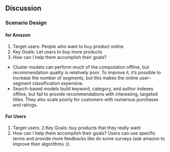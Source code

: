 ## Discussion
### Scenario Design
#### for Amazon
1. Target users:
People who want to buy product online
2. Key Goals:
Let users to buy more products 
3. How can I help them accomplish their goals?
  * Cluster models can perform much of the computation
offline, but recommendation quality
is relatively poor. To improve it, it’s possible to
increase the number of segments, but this
makes the online user–segment classification
expensive.
  * Search-based models build keyword, category,
and author indexes offline, but fail to provide
recommendations with interesting, targeted
titles. They also scale poorly for customers with
numerous purchases and ratings.

#### For Users
1. Target users: 
2.Key Goals: 
  buy products that they really want
3. How can I help them accomplish their goals?
  Users can use specific terms and provide more feedbacks like do some surveys (ask amazon to improve their algorithms :))

